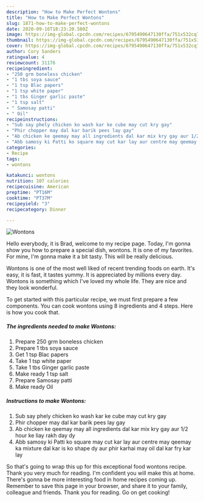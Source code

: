 ```yaml
---
description: "How to Make Perfect Wontons"
title: "How to Make Perfect Wontons"
slug: 1871-how-to-make-perfect-wontons
date: 2020-09-16T18:23:20.580Z
image: https://img-global.cpcdn.com/recipes/6795490647130ffa/751x532cq70/wontons-recipe-main-photo.jpg
thumbnail: https://img-global.cpcdn.com/recipes/6795490647130ffa/751x532cq70/wontons-recipe-main-photo.jpg
cover: https://img-global.cpcdn.com/recipes/6795490647130ffa/751x532cq70/wontons-recipe-main-photo.jpg
author: Cory Sanders
ratingvalue: 4
reviewcount: 31176
recipeingredient:
- "250 grm boneless chicken"
- "1 tbs soya sauce"
- "1 tsp Blac papers"
- "1 tsp white paper"
- "1 tbs Ginger garlic paste"
- "1 tsp salt"
- " Samosay patti"
- " Oil"
recipeinstructions:
- "Sub say phely chicken ko wash kar ke cube may cut kry gay"
- "Phir chopper may dal kar barik pees lay gay"
- "Ab chicken ke qeemay may all ingredients dal kar mix kry gay aur 1/2 hour ke liay rakh day dy"
- "Abb samosy ki Patti ko square may cut kar lay aur centre may qeemay ka mixture dal kar is ko shape dy aur phir karhai may oil dal kar fry kar lay"
categories:
- Recipe
tags:
- wontons

katakunci: wontons 
nutrition: 107 calories
recipecuisine: American
preptime: "PT16M"
cooktime: "PT37M"
recipeyield: "3"
recipecategory: Dinner

---
```



![Wontons](https://img-global.cpcdn.com/recipes/6795490647130ffa/751x532cq70/wontons-recipe-main-photo.jpg)

Hello everybody, it is Brad, welcome to my recipe page. Today, I'm gonna show you how to prepare a special dish, wontons. It is one of my favorites. For mine, I'm gonna make it a bit tasty. This will be really delicious.

Wontons is one of the most well liked of recent trending foods on earth. It's easy, it is fast, it tastes yummy. It is appreciated by millions every day. Wontons is something which I've loved my whole life. They are nice and they look wonderful.




To get started with this particular recipe, we must first prepare a few components. You can cook wontons using 8 ingredients and 4 steps. Here is how you cook that.

<!--inarticleads1-->

##### The ingredients needed to make Wontons:

1. Prepare 250 grm boneless chicken
1. Prepare 1 tbs soya sauce
1. Get 1 tsp Blac papers
1. Take 1 tsp white paper
1. Take 1 tbs Ginger garlic paste
1. Make ready 1 tsp salt
1. Prepare  Samosay patti
1. Make ready  Oil




<!--inarticleads2-->

##### Instructions to make Wontons:

1. Sub say phely chicken ko wash kar ke cube may cut kry gay
1. Phir chopper may dal kar barik pees lay gay
1. Ab chicken ke qeemay may all ingredients dal kar mix kry gay aur 1/2 hour ke liay rakh day dy
1. Abb samosy ki Patti ko square may cut kar lay aur centre may qeemay ka mixture dal kar is ko shape dy aur phir karhai may oil dal kar fry kar lay




So that's going to wrap this up for this exceptional food wontons recipe. Thank you very much for reading. I'm confident you will make this at home. There's gonna be more interesting food in home recipes coming up. Remember to save this page in your browser, and share it to your family, colleague and friends. Thank you for reading. Go on get cooking!
